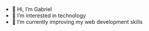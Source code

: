 - 👋 Hi, I’m Gabriel
- 👀 I’m interested in technology
- 🌱 I’m currently improving my web development skills
<!---
- 📫 How to reach me ...
--->
<!---
GabrielAndreescu/GabrielAndreescu is a ✨ special ✨ repository because its `README.md` (this file) appears on your GitHub profile.
You can click the Preview link to take a look at your changes.
--->
